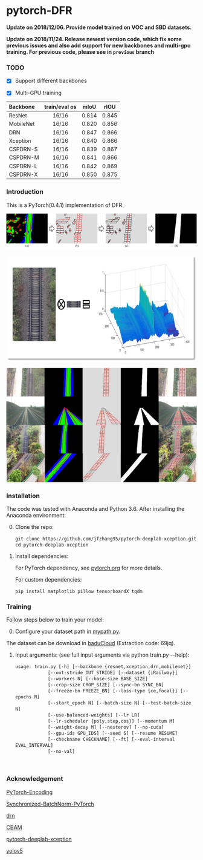 # pytorch-DFR

**Update on 2018/12/06. Provide model trained on VOC and SBD datasets.**  

**Update on 2018/11/24. Release newest version code, which fix some previous issues and also add support for new backbones and multi-gpu training. For previous code, please see in `previous` branch**  

### TODO
- [x] Support different backbones
- [x] Multi-GPU training



| Backbone  | train/eval os  |mIoU  |rIOU|
| :-------- | :------------: |:---------: |:--------------:|
| ResNet    | 16/16          | 0.814    | 0.845 |
| MobileNet | 16/16          | 0.820    | 0.856 |
| DRN       | 16/16          | 0.847    | 0.866 |
| Xception  | 16/16          | 0.840    | 0.866 |
| CSPDRN-S  | 16/16          | 0.839    | 0.867 |
| CSPDRN-M  | 16/16          | 0.841    | 0.866 |
| CSPDRN-L  | 16/16          | 0.842    | 0.869 |
| CSPDRN-X  | 16/16          | 0.850    | 0.875 |



### Introduction
This is a PyTorch(0.4.1) implementation of DFR. 

![Results](doc/steps.png)

![Results](doc/principle4SRM.png)

![Results](doc/result.png)


### Installation
The code was tested with Anaconda and Python 3.6. After installing the Anaconda environment:

0. Clone the repo:
    ```Shell
    git clone https://github.com/jfzhang95/pytorch-deeplab-xception.git
    cd pytorch-deeplab-xception
    ```

1. Install dependencies:

    For PyTorch dependency, see [pytorch.org](https://pytorch.org/) for more details.

    For custom dependencies:
    ```Shell
    pip install matplotlib pillow tensorboardX tqdm
    ```
### Training
Follow steps below to train your model:

0. Configure your dataset path in [mypath.py](https://github.com/ksws0499733/DFR/blob/master/mypath.py).

The dataset can be download in [baduCloud](https://pan.baidu.com/s/1zTQU_rilu4I_klvCgxi70Q) (Extraction code: 69jq).

1. Input arguments: (see full input arguments via python train.py --help):
    ```Shell
    usage: train.py [-h] [--backbone {resnet,xception,drn,mobilenet}]
                [--out-stride OUT_STRIDE] [--dataset {iRailway}]
                [--workers N] [--base-size BASE_SIZE]
                [--crop-size CROP_SIZE] [--sync-bn SYNC_BN]
                [--freeze-bn FREEZE_BN] [--loss-type {ce,focal}] [--epochs N]
                [--start_epoch N] [--batch-size N] [--test-batch-size N]
                [--use-balanced-weights] [--lr LR]
                [--lr-scheduler {poly,step,cos}] [--momentum M]
                [--weight-decay M] [--nesterov] [--no-cuda]
                [--gpu-ids GPU_IDS] [--seed S] [--resume RESUME]
                [--checkname CHECKNAME] [--ft] [--eval-interval EVAL_INTERVAL]
                [--no-val]



### Acknowledgement
[PyTorch-Encoding](https://github.com/zhanghang1989/PyTorch-Encoding)

[Synchronized-BatchNorm-PyTorch](https://github.com/vacancy/Synchronized-BatchNorm-PyTorch)

[drn](https://github.com/fyu/drn)

[CBAM](https://github.com/elbuco1/CBAM)

[pytorch-deeplab-xception](https://github.com/jfzhang95/pytorch-deeplab-xception/)

[yolov5](https://github.com/ultralytics/yolov5)
